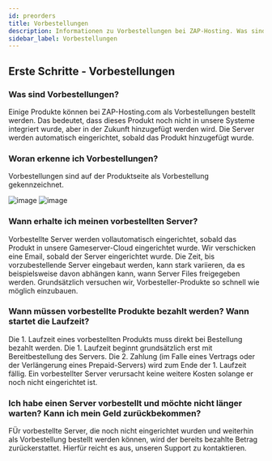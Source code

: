 ```yaml
---
id: preorders
title: Vorbestellungen
description: Informationen zu Vorbestellungen bei ZAP-Hosting. Was sind Vorbestellungen? Wann werden Server eingerichtet? Können Vorbestellungen zurückgezogen werden? - ZAP-Hosting.com Dokumentation
sidebar_label: Vorbestellungen
---
```

## Erste Schritte - Vorbestellungen
### Was sind Vorbestellungen?
Einige Produkte können bei ZAP-Hosting.com als Vorbestellungen bestellt werden. Das bedeutet, dass dieses Produkt noch nicht in unsere Systeme integriert wurde, aber in der Zukunft hinzugefügt werden wird. Die Server werden automatisch eingerichtet, sobald das Produkt hinzugefügt wurde.

### Woran erkenne ich Vorbestellungen?
Vorbestellungen sind auf der Produktseite als Vorbestellung gekennzeichnet.

![image](https://user-images.githubusercontent.com/61953937/159139734-c706ca24-dcb2-4363-9550-f30a557aebaa.png) ![image](https://user-images.githubusercontent.com/61953937/159139803-7c46ca74-4aaa-4cc8-81bb-d6031ce56138.png)


### Wann erhalte ich meinen vorbestellten Server?
Vorbestellte Server werden vollautomatisch eingerichtet, sobald das Produkt in unsere Gameserver-Cloud eingerichtet wurde. Wir verschicken eine Email, sobald der Server eingerichtet wurde. Die Zeit, bis vorzubestellende Server eingebaut werden, kann stark variieren, da es beispielsweise davon abhängen kann, wann Server Files freigegeben werden. Grundsätzlich versuchen wir, Vorbesteller-Produkte so schnell wie möglich einzubauen.

### Wann müssen vorbestellte Produkte bezahlt werden? Wann startet die Laufzeit?
Die 1. Laufzeit eines vorbestellten Produkts muss direkt bei Bestellung bezahlt werden. Die 1. Laufzeit beginnt grundsätzlich erst mit Bereitbestellung des Servers. Die 2. Zahlung (im Falle eines Vertrags oder der Verlängerung eines Prepaid-Servers) wird zum Ende der 1. Laufzeit fällig. Ein vorbestellter Server verursacht keine weitere Kosten solange er noch nicht eingerichtet ist.

### Ich habe einen Server vorbestellt und möchte nicht länger warten? Kann ich mein Geld zurückbekommen?
FÜr vorbestellte Server, die noch nicht eingerichtet wurden und weiterhin als Vorbestellung bestellt werden können, wird der bereits bezahlte Betrag zurückerstattet. Hierfür reicht es aus, unseren Support zu kontaktieren.
